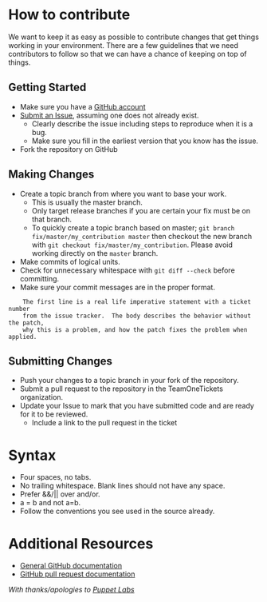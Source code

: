 # How to contribute

We want to keep it as easy as possible to contribute changes that
get things working in your environment. There are a few guidelines that we
need contributors to follow so that we can have a chance of keeping on
top of things.

## Getting Started

* Make sure you have a [GitHub account](https://github.com/signup/free)
* [Submit an Issue](https://github.com/TeamOneTickets/monkey-fighter/issues), assuming one does not already exist.
  * Clearly describe the issue including steps to reproduce when it is a bug.
  * Make sure you fill in the earliest version that you know has the issue.
* Fork the repository on GitHub

## Making Changes

* Create a topic branch from where you want to base your work.
  * This is usually the master branch.
  * Only target release branches if you are certain your fix must be on that
    branch.
  * To quickly create a topic branch based on master; `git branch
    fix/master/my_contribution master` then checkout the new branch with `git
    checkout fix/master/my_contribution`.  Please avoid working directly on the
    `master` branch.
* Make commits of logical units.
* Check for unnecessary whitespace with `git diff --check` before committing.
* Make sure your commit messages are in the proper format.

````
    The first line is a real life imperative statement with a ticket number
    from the issue tracker.  The body describes the behavior without the patch,
    why this is a problem, and how the patch fixes the problem when applied.
````

## Submitting Changes

* Push your changes to a topic branch in your fork of the repository.
* Submit a pull request to the repository in the TeamOneTickets organization.
* Update your Issue to mark that you have submitted code and are ready for it to be reviewed.
  * Include a link to the pull request in the ticket

# Syntax
* Four spaces, no tabs.
* No trailing whitespace. Blank lines should not have any space.
* Prefer &&/|| over and/or.
* a = b and not a=b.
* Follow the conventions you see used in the source already.


# Additional Resources

* [General GitHub documentation](http://help.github.com/)
* [GitHub pull request documentation](http://help.github.com/send-pull-requests/)



*With thanks/apologies to [Puppet Labs](https://github.com/puppetlabs/puppet/blob/master/CONTRIBUTING.md)*
